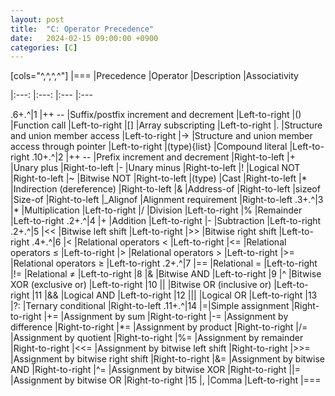 ```yaml
---
layout: post
title:  "C: Operator Precedence"
date:   2024-02-15 09:00:00 +0900
categories: [C]
---
```


[cols="^,^,^,^"]
|===
|Precedence |Operator |Description |Associativity

|:---: |:---: |:--- |:---

.6+.^|1 |++ -- |Suffix/postfix increment and decrement |Left-to-right
|() |Function call |Left-to-right
|[] |Array subscripting |Left-to-right
|. |Structure and union member access |Left-to-right
|-> |Structure and union member access through pointer |Left-to-right
|(type){list} |Compound literal |Left-to-right
.10+.^|2 |++ -- |Prefix increment and decrement |Right-to-left
|+ |Unary plus |Right-to-left
|- |Unary minus |Right-to-left
|! |Logical NOT |Right-to-left
|~ |Bitwise NOT |Right-to-left
|(type) |Cast |Right-to-left
|* |Indirection (dereference) |Right-to-left
|& |Address-of |Right-to-left
|sizeof |Size-of |Right-to-left
|_Alignof |Alignment requirement |Right-to-left
.3+.^|3 |* |Multiplication |Left-to-right
|/ |Division |Left-to-right
|% |Remainder |Left-to-right
.2+.^|4 |+ |Addition |Left-to-right
|- |Subtraction |Left-to-right
.2+.^|5 |&#60;&#60; |Bitwise left shift |Left-to-right
|&#62;&#62; |Bitwise right shift |Left-to-right
.4+.^|6 |&#60; |Relational operators < |Left-to-right
|&#60;= |Relational operators ≤ |Left-to-right
|&#62; |Relational operators > |Left-to-right
|&#62;= |Relational operators ≥ |Left-to-right
.2+.^|7 |== |Relational = |Left-to-right
|!= |Relational ≠ |Left-to-right
|8 |& |Bitwise AND |Left-to-right
|9 |^ |Bitwise XOR (exclusive or) |Left-to-right
|10 |&#124; |Bitwise OR (inclusive or) |Left-to-right
|11 |&& |Logical AND |Left-to-right
|12 |&#124;&#124; |Logical OR |Left-to-right
|13 |?: |Ternary conditional |Right-to-left
.11+.^|14 |=|Simple assignment |Right-to-right
|+= |Assignment by sum |Right-to-right
|-= |Assignment by difference |Right-to-right
|*= |Assignment by product |Right-to-right
|/= |Assignment by quotient |Right-to-right
|%= |Assignment by remainder |Right-to-right
|&#60;&#60;= |Assignment by bitwise left shift |Right-to-right
|&#62;&#62;= |Assignment by bitwise right shift |Right-to-right
|&= |Assignment by bitwise AND |Right-to-right
|^= |Assignment by bitwise XOR |Right-to-right
|&#124;= |Assignment by bitwise OR |Right-to-right
|15 |, |Comma |Left-to-right
|===
